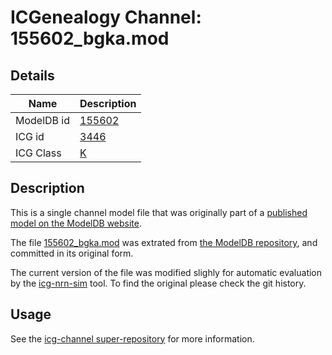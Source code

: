 # ICGenealogy Channel: 155602\_bgka.mod

## Details

Name | Description
---- | -----------
ModelDB id | [155602](http://senselab.med.yale.edu/ModelDB/ShowModel.cshtml?model=155602)
ICG id | [3446](http://icg.neurotheory.ox.ac.uk/channels/1/3446)
ICG Class | [K](http://icg.neurotheory.ox.ac.uk/channels/1)

## Description

This is a single channel model file that was originally part of a [published model on the ModelDB website](http://senselab.med.yale.edu/ModelDB/ShowModel.cshtml?model=155602).


The file [155602\_bgka.mod](155602_bgka.mod) was extrated from [the ModelDB repository](http://senselab.med.yale.edu/ModelDB/ShowModel.cshtml?model=155602), and committed in its original form.

The current version of the file was modified slighly for automatic evaluation by the [icg-nrn-sim](https://github.com/icgenealogy/icg-nrn-sim) tool. To find the original please check the git history.


## Usage

See the [icg-channel super-repository](https://github.com/icgenealogy/icg-channels) for more information.